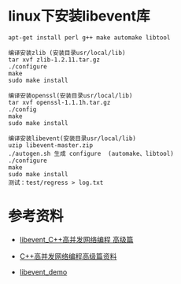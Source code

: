 # linux下安装libevent库

~~~shell
apt-get install perl g++ make automake libtool

编译安装zlib (安装目录usr/local/lib)
tar xvf zlib-1.2.11.tar.gz
./configure
make
sudo make install 

编译安装openssl(安装目录usr/local/lib)
tar xvf openssl-1.1.1h.tar.gz
./config
make
sudo make install

编译安装libevent(安装目录usr/local/lib)
uzip libevent-master.zip
./autogen.sh 生成 configure  (automake、libtool)
./configure
make
sudo make install 
测试：test/regress > log.txt
~~~

# 参考资料

+ [libevent_C++高并发网络编程 高级篇](https://www.bilibili.com/video/BV1kZ4y137NZ?from=search&seid=15907418001775431098)

+ [C++高并发网络编程高级篇资料](https://www.jimeng365.cn/5684.html)

+ [libevent_demo](https://github.com/s290717997/libevent_demo)